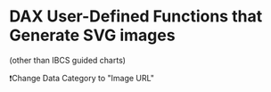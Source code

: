 # DAX User-Defined Functions that Generate SVG images
(other than IBCS guided charts)

❗Change Data Category to "Image URL"
